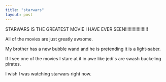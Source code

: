 ```yaml
---
title: "starwars"
layout: post
---
```


STARWARS IS THE GREATEST MOVIE I HAVE EVER SEEN!!!!!!!!!!!!!!!!!!

All of the movies are just greatly awsome.

My brother has a new bubble wand and he is pretending it is a light-saber.

If I see one of the movies I stare at it in awe like jedi's are swash buckeling pirates.

I wish I was watching starwars right now.